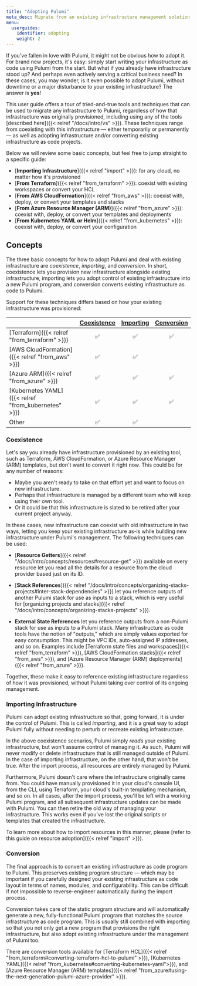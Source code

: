 ```yaml
---
title: "Adopting Pulumi"
meta_desc: Migrate from an existing infrastructure management solution to Pulumi.
menu:
  userguides:
    identifier: adopting
    weight: 2
---
```


If you've fallen in love with Pulumi, it might not be obvious how to adopt it. For brand new projects, it's easy: simply start writing your infrastructure as code using Pulumi from the start. But what if you already have infrastructure stood up? And perhaps even actively serving a critical business need? In these cases, you may wonder, is it even possible to adopt Pulumi, without downtime or a major disturbance to your existing infrastructure? The answer is **yes**!

This user guide offers a tour of tried-and-true tools and techniques that can be used to migrate any infrastructure to Pulumi, regardless of how that infrastructure was originally provisioned, including using any of the tools [described here]({{< relref "/docs/intro/vs" >}}). These techniques range from coexisting with this infrastructure &mdash; either temporarily or permanently &mdash; as well as adopting infrastructure and/or converting existing infrastructure as code projects.

Below we will review some basic concepts, but feel free to jump straight to a specific guide:

* [**Importing Infrastructure**]({{< relref "import" >}}): for any cloud, no matter how it's provisioned
* [**From Terraform**]({{< relref "from_terraform" >}}): coexist with existing workspaces or convert your HCL
* [**From AWS CloudFormation**]({{< relref "from_aws" >}}): coexist with, deploy, or convert your templates and stacks
* [**From Azure Resource Manager (ARM)**]({{< relref "from_azure" >}}): coexist with, deploy, or convert your templates and deployments
* [**From Kubernetes YAML or Helm**]({{< relref "from_kubernetes" >}}): coexist with, deploy, or convert your configuration

## Concepts

The three basic concepts for how to adopt Pulumi and deal with existing infrastructure are _coexistence_, _importing_, and _conversion_. In short, coexistence lets you provision new infrastructure alongside existing infrastructure, importing lets you adopt control of existing infrastructure into a new Pulumi program, and conversion converts existing infrastructure as code to Pulumi.

Support for these techniques differs based on how your existing infrastructure was provisioned:

|                    | [Coexistence](#coexistence) | [Importing](#importing-infrastructure) | [Conversion](#conversion) |
|--------------------|:-------:|:------:|:-------:|
| [Terraform]({{< relref "from_terraform" >}}) | ✅      | ✅     | ✅      |
| [AWS CloudFormation]({{< relref "from_aws" >}}) | ✅      | ✅     |         |
| [Azure ARM]({{< relref "from_azure" >}})          | ✅      | ✅     | ✅      |
| [Kubernetes YAML]({{< relref "from_kubernetes" >}})    | ✅      | ✅     | ✅      |
| Other              | ✅      | ✅     |         |

### Coexistence

Let's say you already have infrastructure provisioned by an existing tool, such as Terraform, AWS CloudFormation, or Azure Resource Manager (ARM) templates, but don't want to convert it right now. This could be for any number of reasons:

* Maybe you aren't ready to take on that effort yet and want to focus on new infrastructure.
* Perhaps that infrastructure is managed by a different team who will keep using their own tool.
* Or it could be that this infrastructure is slated to be retired after your current project anyway.

In these cases, new infrastructure can coexist with old infrastructure in two ways, letting you keep your existing infrastructure as-is while building new infrastructure under Pulumi's management. The following techniques can be used:

* [**Resource Getters**]({{< relref "/docs/intro/concepts/resources#resource-get" >}}) available on every resource let you read all the details for a resource from the cloud provider based just on its ID.

* [**Stack References**]({{< relref "/docs/intro/concepts/organizing-stacks-projects#inter-stack-dependencies" >}}) let you reference outputs of another Pulumi stack for use as inputs to a stack, which is very useful for [organizing projects and stacks]({{< relref "/docs/intro/concepts/organizing-stacks-projects" >}}).

* **External State References** let you reference outputs from a non-Pulumi stack for use as inputs to a Pulumi stack. Many infrastructure as code tools have the notion of "outputs," which are simply values exported for easy consumption. This might be VPC IDs, auto-assigned IP addresses, and so on. Examples include [Terraform state files and workspaces]({{< relref "from_terraform" >}}), [AWS CloudFormation stacks]({{< relref "from_aws" >}}), and [Azure Resource Manager (ARM) deployments]({{< relref "from_azure" >}}).

Together, these make it easy to reference existing infrastructure regardless of how it was provisioned, without Pulumi taking over control of its ongoing management.

### Importing Infrastructure

Pulumi can adopt existing infrastructure so that, going forward, it is under the control of Pulumi. This is called _importing_, and it is a great way to adopt Pulumi fully without needing to perturb or recreate existing infrastructure.

In the above coexistence scenarios, Pulumi simply _reads_ your existing infrastructure, but won't assume control of managing it. As such, Pulumi will never modify or delete infrastructure that is still managed outside of Pulumi. In the case of importing infrastructure, on the other hand, that won't be true. After the import process, all resources are entirely managed by Pulumi.

Furthermore, Pulumi doesn't care where the infrastructure originally came from. You could have manually provisioned it in your cloud's console UI, from the CLI, using Terraform, your cloud's built-in templating mechanism, and so on. In all cases, after the import process, you'll be left with a working Pulumi program, and all subsequent infrastructure updates can be made with Pulumi. You can then retire the old way of managing your infrastructure. This works even if you've lost the original scripts or templates that created the infrastructure.

To learn more about how to import resources in this manner, please [refer to this guide on resource adoption]({{< relref "import" >}}).

### Conversion

The final approach is to convert an existing infrastructure as code program to Pulumi. This preserves existing program structure &mdash; which may be important if you carefully designed your existing infrastructure as code layout in terms of names, modules, and configurability. This can be difficult if not impossible to reverse-engineer automatically during the import process.

Conversion takes care of the static program structure and will automatically generate a new, fully-functional Pulumi program that matches the source infrastructure as code program. This is usually still combined with importing so that you not only get a new program that provisions the right infrastructure, but also adopt existing infrastructure under the management of Pulumi too.

There are conversion tools available for [Terraform HCL]({{< relref "from_terraform#converting-terraform-hcl-to-pulumi" >}}), [Kubernetes YAML]({{< relref "from_kubernetes#converting-kubernetes-yaml">}}), and [Azure Resource Manager (ARM) templates]({{< relref "from_azure#using-the-next-generation-pulumi-azure-provider" >}}).
